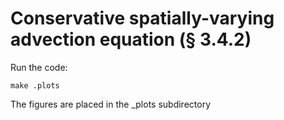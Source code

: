 # Conservative spatially-varying advection equation (§ 3.4.2)

Run the code:

    make .plots

The figures are placed in the _plots subdirectory
